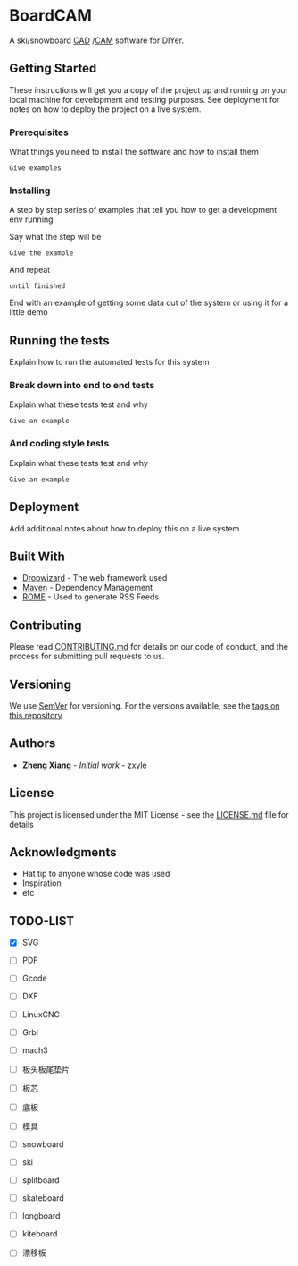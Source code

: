 # BoardCAM
A ski/snowboard [CAD](https://zh.wikipedia.org/zh-hans/%E8%AE%A1%E7%AE%97%E6%9C%BA%E8%BE%85%E5%8A%A9%E8%AE%BE%E8%AE%A1) /[CAM](https://zh.wikipedia.org/wiki/%E8%AE%A1%E7%AE%97%E6%9C%BA%E8%BE%85%E5%8A%A9%E5%88%B6%E9%80%A0) software for DIYer.

## Getting Started

These instructions will get you a copy of the project up and running on your local machine for development and testing purposes. See deployment for notes on how to deploy the project on a live system.

### Prerequisites

What things you need to install the software and how to install them

```
Give examples
```

### Installing

A step by step series of examples that tell you how to get a development env running

Say what the step will be

```
Give the example
```

And repeat

```
until finished
```

End with an example of getting some data out of the system or using it for a little demo

## Running the tests

Explain how to run the automated tests for this system

### Break down into end to end tests

Explain what these tests test and why

```
Give an example
```

### And coding style tests

Explain what these tests test and why

```
Give an example
```

## Deployment

Add additional notes about how to deploy this on a live system

## Built With

* [Dropwizard](http://www.dropwizard.io/1.0.2/docs/) - The web framework used
* [Maven](https://maven.apache.org/) - Dependency Management
* [ROME](https://rometools.github.io/rome/) - Used to generate RSS Feeds

## Contributing

Please read [CONTRIBUTING.md](./docs/CONTRIBUTING.md) for details on our code of conduct, and the process for submitting pull requests to us.

## Versioning

We use [SemVer](http://semver.org/) for versioning. For the versions available, see the [tags on this repository](https://github.com/your/project/tags). 

## Authors

* **Zheng Xiang** - *Initial work* - [zxyle](https://github.com/zxyle)


## License

This project is licensed under the MIT License - see the [LICENSE.md](LICENSE.md) file for details

## Acknowledgments

* Hat tip to anyone whose code was used
* Inspiration
* etc

## TODO-LIST
- [x] SVG
- [ ] PDF
- [ ] Gcode
- [ ] DXF

- [ ] LinuxCNC
- [ ] Grbl
- [ ] mach3

- [ ] 板头板尾垫片
- [ ] 板芯
- [ ] 底板
- [ ] 模具


- [ ] snowboard
- [ ] ski
- [ ] splitboard
- [ ] skateboard
- [ ] longboard
- [ ] kiteboard
- [ ] 漂移板

